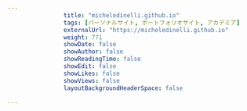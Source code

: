 ---
                title: "micheledinelli.github.io"
                tags: [パーソナルサイト, ポートフォリオサイト, アカデミア]
                externalUrl: "https://micheledinelli.github.io"
                weight: 771
                showDate: false
                showAuthor: false
                showReadingTime: false
                showEdit: false
                showLikes: false
                showViews: false
                layoutBackgroundHeaderSpace: false
                ---

